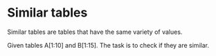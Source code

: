 # Similar tables

Similar tables are tables that have the same variety of values.

Given tables A[1:10] and B[1:15]. The task is to check if they are similar.
